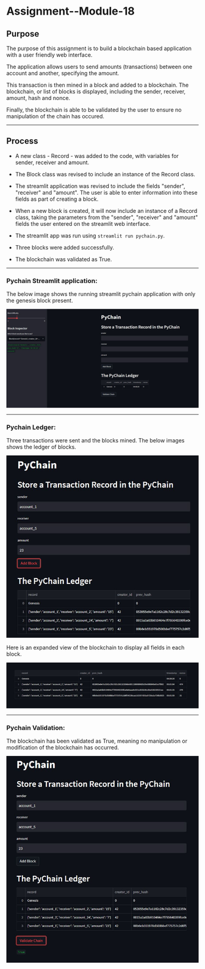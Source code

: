# Assignment--Module-18

## Purpose

The purpose of this assignment is to build a blockchain based application with a user friendly web interface.

The application allows users to send amounts (transactions) between one account and another, specifying the amount.

This transaction is then mined in a block and added to a blockchain. The blockchain, or list of blocks is displayed, including the sender, receiver, amount, hash and nonce.

Finally, the blockchain is able to be validated by the user to ensure no manipulation of the chain has occured.

---

## Process

- A new class - Record - was added to the code, with variables for sender, receiver and amount.

- The Block class was revised to include an instance of the Record class.

- The streamlit application was revised to include the fields "sender", "receiver" and "amount". The user is able to enter information into these fields as part of creating a block.

- When a new block is created, it will now include an instance of a Record class, taking the parameters from the "sender", "receiver" and "amount" fields the user entered on the streamlit web interface.

- The streamlit app was run using
  `streamlit run pychain.py`.

- Three blocks were added successfully.

- The blockchain was validated as True.

---

### Pychain Streamlit application:

The below image shows the running streamlit pychain application with only the genesis block present.

![Clean Application](Images\pychain_clean.JPG)

---

### Pychain Ledger:

Three transactions were sent and the blocks mined. The below images shows the ledger of blocks.

![Blocks Added](Images\pychain_blocks_added.JPG)

Here is an expanded view of the blockchain to display all fields in each block.

![Expanded Blocks Image](https://github.com/malrepos/Assignment--Module-18/blob/main/Images/expanded_block_list.JPG)

---

### Pychain Validation:

The blockchain has been validated as True, meaning no manipulation or modification of the blockchain has occurred.

![Validation True](Images\pychain_validate_true.JPG)
